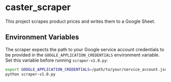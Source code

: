 # caster_scraper

This project scrapes product prices and writes them to a Google Sheet.

## Environment Variables

The scraper expects the path to your Google service account credentials to be
provided in the `GOOGLE_APPLICATION_CREDENTIALS` environment variable. Set this
variable before running `scraper-v1.0.py`:

```bash
export GOOGLE_APPLICATION_CREDENTIALS=/path/to/your/service_account.json
python scraper-v1.0.py
```
